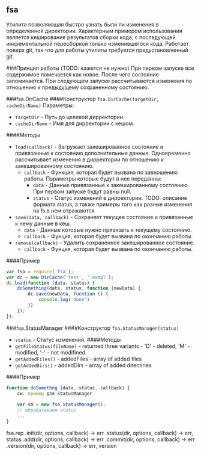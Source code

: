 ## fsa
Утилита позволяющая быстро узнать были ли изменения в определенной директории. Характерным примером использования является кеширование результатов сборки кода, с последующей инкрементальной пересборкой только изменившегося кода. Работает поверх git, так что для работы утилиты требуется предустановленный git.

###Принцип работы (TODO: кажется не нужно)
При первом запуске все содержимое помечается как новое. После чего состояние запоминается. При следующем запуске расcчитываются изменения по отношению к предыдущему сохраненному состоянию.

###fsa.DirCache
####Конструктор
`fsa.DirCache(targetDir, cacheDirName)`
Параметры:
  * `targetDir` - Путь до целевой дирректории.
  * `cacheDirName` - Имя для дирректории с кешом.

####Методы
  * `load(callback)` - Загружает закешированное состояние и привязанные к состоянию дополнительные данные. Одновременно рассчитывает изменения в дирректории по отношению к закешированному состоянию.
    * `callback` - Функция, которая будет вызвана по завершению работы. Параметры которые будут в нее переданны:
      * `data` - Данные привязанные к закешированному состоянию. При первом запуске будут равны null.
      * `status` - Статус изменений в дирректории. TODO: описание формата status, а также примеры того как разные изменения на fs в нем отражаются
  * `save(data, callback)` - Сохраняет текущее состояние и привязанные к нему данные в кеш.
    * `data` - Данные которые нужно привязать к текущему состоянию.
    * `callback` - Фунция, которая будет вызвана по окончанию работы.
  * `remove(callback)` - Удалить сохраненное закешированное состояние.
    * `callback` - Фунция, которая будет вызвана по окончанию работы.

####Пример
```javascript
var fsa = require('fsa');
var dc = new DirCache('test', '.exmpl');
dc.load(function (data, status) {
    doSomething(data, status, function (newData) {
        dc.save(newData, fucntion () {
            console.log('done')
        })
    });
});
```

###fsa.StatusManager
####Конструктор
`fsa.StatusManager(status)`
  * `status` - Статус изменений.
####Методы
  * `getFileStatus(fileName)` - returned three variants - 'D' - deleted, 'M' - modified, '-' - not modifined.
  * `getAddedFiles()` - addedFiles - array of added files
  * `getAddedDirs()` - addedDirs - array of added directiries

####Пример
```javascript
function doSomethng (data, status, callback) {
    см. пример для StatusManager
    
    var sm = new fsa.StatusManager();    
    // обрабатываем status
    ...
}
```

fsa.rep
  .init(dir, options, callback) -> err
  .status(dir, options, callback) -> err, status
  .add(dir, options, callback) -> err 
  .commit(dir, options, callback) -> err
  .version(dir, options, callback) -> err, version